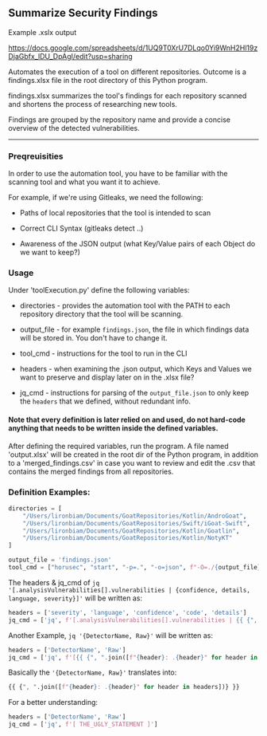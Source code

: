 <h2>Summarize Security Findings</h2>
Example .xslx output

https://docs.google.com/spreadsheets/d/1UQ9T0XrU7DLqo0Yi9WnH2Hl19zDjaGbfx_lDU_DpAgI/edit?usp=sharing

Automates the execution of a tool on different repositories. Outcome is a findings.xlsx file in the root directory of this Python program.

findings.xlsx summarizes the tool's findings for each repository scanned and shortens the process of researching new tools.

Findings are grouped by the repository name and provide a concise overview of the detected vulnerabilities.

<hr>

<h3>Preqreuisities</h3>
In order to use the automation tool, you have to be familiar with the scanning tool and what you want it to achieve.

For example, if we're using Gitleaks, we need the following: 

* Paths of local repositories that the tool is intended to scan

* Correct CLI Syntax (gitleaks detect ..)

* Awareness of the JSON output (what Key/Value pairs of each Object do we want to keep?)




<h3>Usage</h3>
Under 'toolExecution.py' define the following variables:

* directories - provides the automation tool with the PATH to each repository directory that the tool will be scanning.

* output_file - for example ```findings.json```, the file in which findings data will be stored in. You don't have to change it.

* tool_cmd - instructions for the tool to run in the CLI

* headers - when examining the .json output, which Keys and Values we want to preserve and display later on in the .xlsx file?

* jq_cmd - instructions for parsing of the ```output_file.json``` to only keep the ```headers``` that we defined, without redundant info.


<h4>Note that every definition is later relied on and used, do not hard-code anything that needs to be written inside the defined variables.</h4>

After defining the required variables, run the program. A file named 'output.xlsx' will be created in the root dir of the Python program, in addition to a 'merged_findings.csv' in case you want to review and edit the .csv that contains the merged findings from all repositories. 

<h3>Definition Examples:</h3>

```python
directories = [
    "/Users/lironbiam/Documents/GoatRepositories/Kotlin/AndroGoat",
    "/Users/lironbiam/Documents/GoatRepositories/Swift/iGoat-Swift",
    "/Users/lironbiam/Documents/GoatRepositories/Kotlin/Goatlin",
    "/Users/lironbiam/Documents/GoatRepositories/Kotlin/NotyKT"
]
```

```python
output_file = 'findings.json'
tool_cmd = ["horusec", "start", "-p=.", "-o=json", f"-O=./{output_file}", "-s=LOW, MEDIUM"]
```
The headers & jq_cmd of ``jq '[.analysisVulnerabilities[].vulnerabilities | {confidence, details, language, severity}]'`` will be written as:
```python
headers = ['severity', 'language', 'confidence', 'code', 'details']
jq_cmd = ['jq', f'[.analysisVulnerabilities[].vulnerabilities | {{ {", ".join([f"{header}: .{header}" for header in headers])} }}]']
```
Another Example, ``jq '{DetectorName, Raw}'`` will be written as:
```python
headers = ['DetectorName', 'Raw']
jq_cmd = ['jq', f'[{{ {", ".join([f"{header}: .{header}" for header in headers])} }}]']
```
Basically the ``'{DetectorName, Raw}'`` translates into:
```python
{{ {", ".join([f"{header}: .{header}" for header in headers])} }}
```
For a better understanding:
```python
headers = ['DetectorName', 'Raw']
jq_cmd = ['jq', f'[ THE_UGLY_STATEMENT ]']
```
